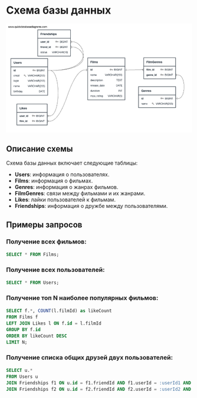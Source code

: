 # Схема базы данных

![Database Schema](db.png)

## Описание схемы

Схема базы данных включает следующие таблицы:
- **Users**: информация о пользователях.
- **Films**: информация о фильмах.
- **Genres**: информация о жанрах фильмов.
- **FilmGenres**: связи между фильмами и их жанрами.
- **Likes**: лайки пользователей к фильмам.
- **Friendships**: информация о дружбе между пользователями.

## Примеры запросов

### Получение всех фильмов:
```sql
SELECT * FROM Films;
```
### Получение всех пользователей:
```sql
SELECT * FROM Users;
```
### Получение топ N наиболее популярных фильмов:
```sql
SELECT f.*, COUNT(l.filmId) as likeCount
FROM Films f
LEFT JOIN Likes l ON f.id = l.filmId
GROUP BY f.id
ORDER BY likeCount DESC
LIMIT N;
```
### Получение списка общих друзей двух пользователей:
```sql
SELECT u.*
FROM Users u
JOIN Friendships f1 ON u.id = f1.friendId AND f1.userId = :userId1 AND f1.status = 'CONFIRMED'
JOIN Friendships f2 ON u.id = f2.friendId AND f2.userId = :userId2 AND f2.status = 'CONFIRMED';
```
